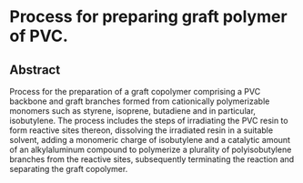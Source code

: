 # Process for preparing graft polymer of PVC.

## Abstract
Process for the preparation of a graft copolymer comprising a PVC backbone and graft branches formed from cationically polymerizable monomers such as styrene, isoprene, butadiene and in particular, isobutylene. The process includes the steps of irradiating the PVC resin to form reactive sites thereon, dissolving the irradiated resin in a suitable solvent, adding a monomeric charge of isobutylene and a catalytic amount of an alkylaluminum compound to polymerize a plurality of polyisobutylene branches from the reactive sites, subsequently terminating the reaction and separating the graft copolymer.